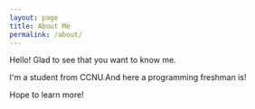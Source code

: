 ```yaml
---
layout: page
title: About Me
permalink: /about/
---
```


Hello! Glad to see that you want to know me.

I'm a student from CCNU.And here a programming freshman is!

Hope to learn more!

